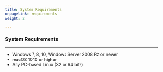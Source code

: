 ```yaml
---
title: System Requirements
onpagelink: requirements
weight: 2

---
```


### **System Requirements**
-------------------

- Windows 7, 8, 10, Windows Server 2008 R2 or newer
- macOS 10.10 or higher
- Any PC-based Linux (32 or 64 bits)
 